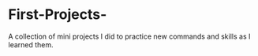 # First-Projects-
A collection of mini projects I did to practice new commands and skills as I learned them.
